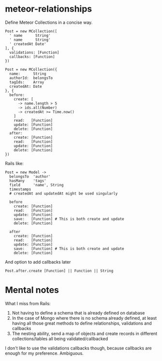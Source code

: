 # meteor-relationships
Define Meteor Collections in a concise way.

```
Post = new MCollection([
  ' name      String'
  ' name      String'
  ' createdAt Date'
], {
  validations: [Function]
  callbacks: [Function]
})
```

```
Post = new MCollection({
  name:      String
  authorId:  belongsTo
  tagIds:    Array
  createdAt: Date
}, {
  before: 
    create: [
      -> name.length > 5
      -> ids.all(Number)
      -> createdAt >= Time.now()
    ]
    read:   [Function]
    update: [Function]
    delete: [Function]
  after:
    create: [Function]
    read:   [Function]
    update: [Function]
    delete: [Function]
})
```

Rails like:

```
Post = new Model ->
  belongsTo  'author'
  hasMany    'tags'
  field      'name', String
  timestamps
  # createdAt and updatedAt might be used singularly
  
  before
    create: [Function]
    read:   [Function]
    update: [Function]
    save:   [Function] # This is both create and update
    delete: [Function]
    
  after
    create: [Function]
    read:   [Function]
    update: [Function]
    save:   [Function] # This is both create and update
    delete: [Function]
```

And option to add callbacks later

```
Post.after.create [Function] || Function || String
```

# Mental notes

What I miss from Rails:

1. Not having to define a schema that is already defined on database
2. In the case of Mongo where there is no schema already defined, at least having all those great methods to define relationships, validations and callbacks
3. The nesting ability, send a map of objects and create records in different collections/tables all being validated/callbacked

I don't like to use the validations callbacks though, because callbacks are enough for my preference. Ambiguous.
